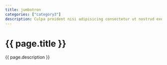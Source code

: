 ```yaml
---
title: jumbotron
categories: ["category3"]
description: Culpa proident nisi adipisicing consectetur ut nostrud exercitation do reprehenderit fugiat irure dolore ut irure. Eu consectetur duis est laboris culpa commodo anim ut tempor nulla. Laboris ex et proident exercitation.
---
```

<!--v1.2.135 pages/includes/jumbotron.md-->

# {{ page.title }}

{{ page.description }}


